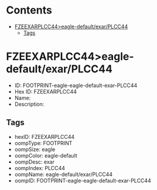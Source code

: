 



Contents
========

* [FZEEXARPLCC44>eagle-default/exar/PLCC44](#fzeexarplcc44eagle-defaultexarplcc44)
	* [Tags](#tags)

# FZEEXARPLCC44>eagle-default/exar/PLCC44

- ID: FOOTPRINT-eagle-eagle-default-exar-PLCC44
- Hex ID: FZEEXARPLCC44
- Name: 
- Description: 

## Tags

- hexID: FZEEXARPLCC44
- oompType: FOOTPRINT
- oompSize: eagle
- oompColor: eagle-default
- oompDesc: exar
- oompIndex: PLCC44
- oompName: eagle-default/exar/PLCC44
- oompID: FOOTPRINT-eagle-eagle-default-exar-PLCC44
